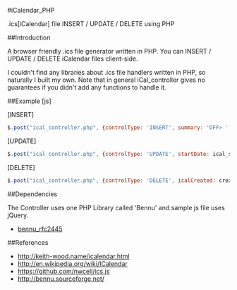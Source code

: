 #iCalendar_PHP


.ics[iCalendar] file INSERT / UPDATE / DELETE using PHP

##Introduction

A browser friendly .ics file generator written in PHP.
You can INSERT / UPDATE / DELETE iCalendar files client-side.

I couldn't find any libraries about .ics file handlers written in PHP, so naturally I built my own.
Note that in general iCal_controller gives no guarantees if you didn't add any functions to handle it.

##Example [js]

[INSERT]
```javascript
$.post("ical_controller.php", {controlType: 'INSERT', summary: 'OFF> ' + currentDesignerName, startDate: ical_startDate, endDate: ical_endDate, icalCreated: ''}
```

[UPDATE]
```javascript
$.post("ical_controller.php", {controlType: 'UPDATE', startDate: ical_startDate, endDate: ical_endDate, summary: summary, icalCreated: created}
```

[DELETE]
```javascript
$.post("ical_controller.php", {controlType: 'DELETE', icalCreated: created}
```

##Dependencies

The Controller uses one PHP Library called 'Bennu' and sample js file uses jQuery.
* [bennu_rfc2445](http://bennu.sourceforge.net/)

##References

* http://keith-wood.name/icalendar.html
* http://en.wikipedia.org/wiki/ICalendar
* https://github.com/nwcell/ics.js
* http://bennu.sourceforge.net/
